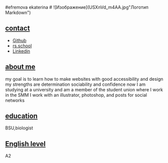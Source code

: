 #efremova ekaterina #
![Изображение](USXnVd_m4AA.jpg"Логотип Markdown")
## <u>contact</u> ##
- [Github](https://github.com/katia0404)
- [rs.school](https://app.rs.school/course/schedule?course=js-fe-2023Q1)
- [Linkedin](https://www.linkedin.com/in/екатерина-ефремова-a92b49241/)
## <u>about me</u> ##
my goal is to learn how to make websites with good accessibility and design
my strengths are determination sociability and confidence
now I am studying at a university and am a member of the student union where I work in the SMM
I work with an illustrator, photoshop, and posts for social networks
## <u>education</u> ##
BSU,biologist
## <u>Еnglish level</u> ##
А2
